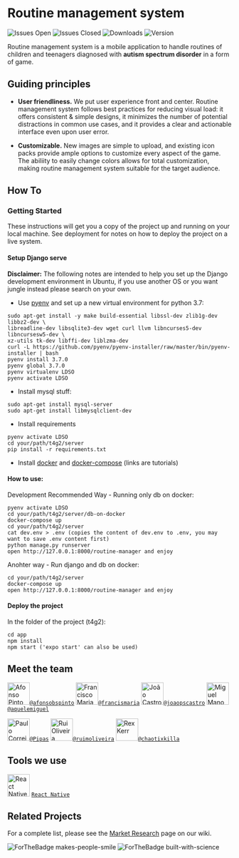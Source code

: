 # Routine management system
![Issues Open](https://img.shields.io/badge/issues-open_34-54cc1f.svg) ![Issues Closed](https://img.shields.io/badge/issues-closed_0-d7af23.svg) ![Downloads](https://img.shields.io/badge/downloads-0_total-54cc1f.svg) ![Version](https://img.shields.io/badge/version-0.0.1-54cc1f.svg)

Routine management system is a mobile application to handle routines of children and teenagers diagnosed with **autism spectrum disorder** in a form of game.
## Guiding principles
- __User friendliness.__ We put user experience front and center. Routine management system follows best practices for reducing visual load: it offers consistent & simple designs, it minimizes the number of potential distractions in common use cases, and it provides a clear and actionable interface even upon user error.

- __Customizable.__ New images are simple to upload, and existing icon packs provide ample options to customize every aspect of the game. The abiliity to easily change colors allows for total customization, making routine management system suitable for the target audience.

## How To

### Getting Started

These instructions will get you a copy of the project up and running on your local machine. See deployment for notes on how to deploy the project on a live system.

#### Setup Django serve
**Disclaimer:**
The following notes are intended to help you set up the Django development environment in Ubuntu, if you use another OS or you want jungle instead please search on your own. 

*  Use [pyenv](https://github.com/pyenv/pyenv) and set up a new virtual environment for python 3.7:
```
sudo apt-get install -y make build-essential libssl-dev zlib1g-dev libbz2-dev \
libreadline-dev libsqlite3-dev wget curl llvm libncurses5-dev libncursesw5-dev \
xz-utils tk-dev libffi-dev liblzma-dev
curl -L https://github.com/pyenv/pyenv-installer/raw/master/bin/pyenv-installer | bash
pyenv install 3.7.0
pyenv global 3.7.0
pyenv virtualenv LDSO
pyenv activate LDSO

```
* Install mysql stuff:
```
sudo apt-get install mysql-server
sudo apt-get install libmysqlclient-dev
```

* Install requirements
```
pyenv activate LDSO
cd your/path/t4g2/server
pip install -r requirements.txt
```

* Install [docker](https://www.digitalocean.com/community/tutorials/como-instalar-e-usar-o-docker-no-ubuntu-18-04-pt) and [docker-compose](https://www.digitalocean.com/community/tutorials/how-to-install-docker-compose-on-ubuntu-18-04) (links are tutorials)

#### How to use:

Development Recommended Way - Running only db on docker:
``` 
pyenv activate LDSO
cd your/path/t4g2/server/db-on-docker
docker-compose up
cd your/path/t4g2/server
cat dev.env > .env (copies the content of dev.env to .env, you may want to save .env content first)
python manage.py runserver 
open http://127.0.0.1:8000/routine-manager and enjoy
```
Anohter way - Run django and db on docker:
``` 
cd your/path/t4g2/server
docker-compose up
open http://127.0.0.1:8000/routine-manager and enjoy
```

#### Deploy the project

In the folder of the project (t4g2):

```
cd app
npm install
npm start ('expo start' can also be used)
```


## Meet the team

 <img src="https://assets.gitlab-static.net/uploads/-/system/user/avatar/491728/avatar.png?width=90" height="50px" title="Afonso Pinto"/>[`@afonsobspinto`](https://gitlab.com/afonsobspinto) <img src="https://secure.gravatar.com/avatar/eb600d9a9783d4ccb83734dbec32c13b?s=180&d=identicon" height="50px" title="Francisco Maria"/>[`@francismaria`](https://gitlab.com/francismaria) <img src="https://assets.gitlab-static.net/uploads/-/system/user/avatar/2846767/avatar.png?width=90" height="50px" title="João Castro"/>[`@joaopscastro`](https://gitlab.com/joaopscastro) <img src="https://assets.gitlab-static.net/uploads/-/system/user/avatar/2846756/avatar.png?width=90" height="50px" title="Miguel Mano"/>[`@aquelemiguel`](https://gitlab.com/aquelemiguel) 
 
 <img src="https://assets.gitlab-static.net/uploads/-/system/user/avatar/2636555/avatar.png?width=90" height="50px" title="Paulo Correia"/>[`@Pipas`](https://gitlab.com/Pipas) <img src="https://secure.gravatar.com/avatar/091cec4c986bc29c9ec8ed00aeb8dfa1?s=180&d=identicon" height="50px" title="Rui Oliveira"/>[`@ruimoliveira`](https://gitlab.com/ruimoliveira) <img src="https://secure.gravatar.com/avatar/cb3ba64ae1e69e3d1b5a051ccd576fae?s=180&d=identicon" height="50px" title="Rex Kerr"/>[`@chaotixkilla`](https://gitlab.com/chaotixkilla)


## Tools we use

<img src="https://reactjs.org/logo-og.png" height="50px" title="React Native"/> [`React Native`](https://facebook.github.io/react-native/) 


## Related Projects

For a complete list, please see the [Market Research](https://gitlab.com/ldso18-19/t4g2/wikis/Market-research) page on our wiki.


![ForTheBadge makes-people-smile](http://ForTheBadge.com/images/badges/makes-people-smile.svg)
![ForTheBadge built-with-science](http://ForTheBadge.com/images/badges/built-with-science.svg)
